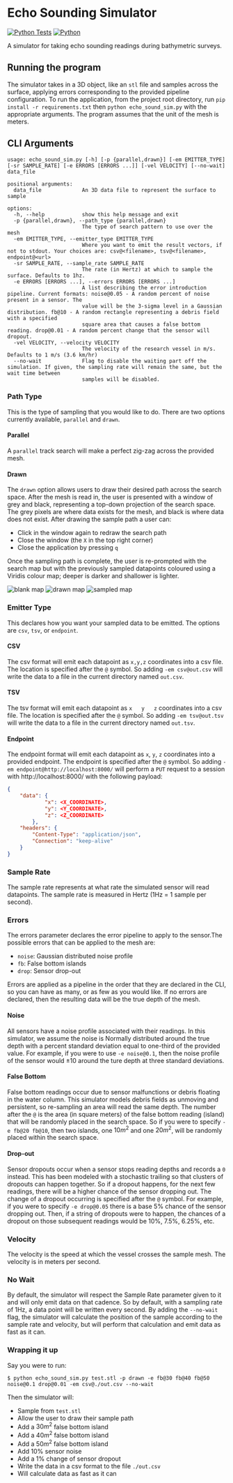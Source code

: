 # Echo Sounding Simulator
[![Python Tests](https://github.com/matthew-buglass/echo_sounding_simulator/actions/workflows/python-test.yml/badge.svg)](https://github.com/matthew-buglass/echo_sounding_simulator/actions/workflows/python-test.yml)
[![Python](https://img.shields.io/badge/Python-3.10%20%7C%203.11%20%7C%203.12-3776AB.svg)](https://www.python.org)

[//]: # (![Test Coverage]&#40;https://img.shields.io/endpoint?url=https://gist.githubusercontent.com/matthew-buglass/b88855f7e79729fc1cf9bd4b582012ba/raw/covbadge.json&#41;)

A simulator for taking echo sounding readings during bathymetric surveys. 

## Running the program
The simulator takes in a 3D object, like 
an `stl` file and samples across the surface, applying errors corresponding to the provided pipeline configuration. To
run the application, from the project root directory, run `pip install -r requirements.txt` then 
`python echo_sound_sim.py` with the appropriate arguments. The program assumes that the unit of the mesh is meters.

## CLI Arguments

```text
usage: echo_sound_sim.py [-h] [-p {parallel,drawn}] [-em EMITTER_TYPE] [-sr SAMPLE_RATE] [-e ERRORS [ERRORS ...]] [-vel VELOCITY] [--no-wait] data_file

positional arguments:
  data_file             An 3D data file to represent the surface to sample

options:
  -h, --help            show this help message and exit
  -p {parallel,drawn}, --path_type {parallel,drawn}
                        The type of search pattern to use over the mesh
  -em EMITTER_TYPE, --emitter_type EMITTER_TYPE
                        Where you want to emit the result vectors, if not to stdout. Your choices are: csv@<filename>, tsv@<filename>, endpoint@<url>
  -sr SAMPLE_RATE, --sample_rate SAMPLE_RATE
                        The rate (in Hertz) at which to sample the surface. Defaults to 1hz.
  -e ERRORS [ERRORS ...], --errors ERRORS [ERRORS ...]
                        A list describing the error introduction pipeline. Current formats: noise@0.05 - A random percent of noise present in a sensor. The   
                        value will be the 3-sigma level in a Gaussian distribution. fb@10 - A random rectangle representing a debris field with a specified   
                        square area that causes a false bottom reading. drop@0.01 - A random percent change that the sensor will dropout.
  -vel VELOCITY, --velocity VELOCITY
                        The velocity of the research vessel in m/s. Defaults to 1 m/s (3.6 km/hr)
  --no-wait             Flag to disable the waiting part off the simulation. If given, the sampling rate will remain the same, but the wait time between      
                        samples will be disabled.
```

### Path Type
This is the type of sampling that you would like to do. There are two options currently available, `parallel` and 
`drawn`. 

#### Parallel
A `parallel` track search will make a perfect zig-zag across the provided mesh. 

#### Drawn
The `drawn` option allows users to draw their desired path across the search space. After the mesh is read in, the user
is presented with a window of grey and black, representing a top-down projection of the search space. The grey pixels 
are where data exists for the mesh, and black is where data does not exist. After drawing the sample path a user can:

- Click in the window again to redraw the search path
- Close the window (the `X` in the top right corner)
- Close the application by pressing `q`

Once the sampling path is complete, the user is re-prompted with the search map but with the previously sampled 
datapoints coloured using a Viridis colour map; deeper is darker and shallower is lighter.

![blank map](./readme_imgs/blank_search_map.png) 
![drawn map](./readme_imgs/drawn_search_map.png) 
![sampled map](./readme_imgs/sampled_search_map.png)

### Emitter Type
This declares how you want your sampled data to be emitted. The options are `csv`, `tsv`, or `endpoint`.

#### CSV
The csv format will emit each datapoint as `x,y,z` coordinates into a csv file. The location is specified after the 
`@` symbol. So adding `-em csv@out.csv` will write the data to a file in the current directory named `out.csv`.

#### TSV
The tsv format will emit each datapoint as `x   y   z` coordinates into a csv file. The location is specified after the 
`@` symbol. So adding `-em tsv@out.tsv` will write the data to a file in the current directory named `out.tsv`.

#### Endpoint
The endpoint format will emit each datapoint as `x`, `y`, `z` coordinates into a provided endpoint. The endpoint is 
specified after the `@` symbol. So adding `-em endpoint@http://localhost:8000/` will perform a `PUT` request to a 
session with http://localhost:8000/ with the following payload:
```json
{
    "data": {
            "x": <X_COORDINATE>,
            "y": <Y_COORDINATE>,
            "z": <Z_COORDINATE>
        },
    "headers": {
        "Content-Type": "application/json",
        "Connection": "keep-alive"
    }
}
```

### Sample Rate
The sample rate represents at what rate the simulated sensor will read datapoints. The sample rate is measured in Hertz
(1Hz = 1 sample per second).

### Errors
The errors parameter declares the error pipeline to apply to the sensor.The possible errors that can be applied to
the mesh are:

- `noise`: Gaussian distributed noise profile
- `fb`: False bottom islands
- `drop`: Sensor drop-out

Errors are applied as a pipeline in the order that they are declared in the CLI, so you can have as many, or as few as
you would like. If no errors are declared, then the resulting data will be the true depth of the mesh. 

#### Noise
All sensors have a noise profile associated with their readings. In this simulator, we assume the noise is Normally 
distributed around the true depth with a percent standard deviation equal to one-third of the provided value. 
For example, if you were to use `-e noise@0.1`, then the noise profile of the sensor would $\pm 10%$ around the ture
depth at three standard deviations.

#### False Bottom
False bottom readings occur due to sensor malfunctions or debris floating in the water column. This simulator models 
debris fields as unmoving and persistent, so re-sampling an area will read the same depth. The number after the `@` is 
the area (in square meters) of the false bottom reading (island) that will be randomly placed in the search space. So 
if you were to specify `-e fb@20 fb@10`, then two islands, one $10m^2$ and one $20m^2$, will be randomly placed within
the search space.

#### Drop-out
Sensor dropouts occur when a sensor stops reading depths and records a `0` instead. This has been modeled with a 
stochastic trailing so that clusters of dropouts can happen together. So if a dropout happens, for the next few 
readings, there will be a higher chance of the sensor dropping out. The change of a dropout occurring is specified 
after the `@` symbol. For example, if you were to specify `-e drop@0.05` there is a base 5% chance of the sensor 
dropping out. Then, if a string of dropouts were to happen, the chances of a dropout on those subsequent readings would
be 10%, 7.5%, 6.25%, etc.

### Velocity
The velocity is the speed at which the vessel crosses the sample mesh. The velocity is in meters per second.

### No Wait
By default, the simulator will respect the Sample Rate parameter given to it and will only emit data on that cadence. 
So by default, with a sampling rate of 1Hz, a data point will be written every second. By adding the `--no-wait` flag,
the simulator will calculate the position of the sample according to the sample rate and velocity, but will perform 
that calculation and emit data as fast as it can.

### Wrapping it up
Say you were to run:

```shell
$ python echo_sound_sim.py test.stl -p drawn -e fb@30 fb@40 fb@50 noise@0.1 drop@0.01 -em csv@./out.csv --no-wait
```

Then the simulator will:
- Sample from `test.stl`
- Allow the user to draw their sample path
- Add a $30m^2$ false bottom island
- Add a $40m^2$ false bottom island
- Add a $50m^2$ false bottom island
- Add 10% sensor noise
- Add a 1% change of sensor dropout
- Write the data in a csv format to the file `./out.csv`
- Will calculate data as fast as it can
